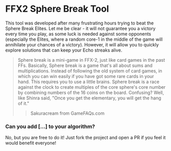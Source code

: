 # FFX2 Sphere Break Tool
This tool was developed after many frustrating hours trying to beat the Sphere Break Elites. Let me be clear - it will not guarantee you a victory every time you play, as some luck is needed against some opponents (especially the Elites, where a random core-1 in the middle of the game will annihilate your chances of a victory). However, it will allow you to quickly explore solutions that can keep your Echo streaks alive.

> Sphere break is a mini-game in FFX-2, just like card games in the past FFs. Basically, Sphere break is a game that's all about sums and multiplications. Instead of following the old system of card games, in which you can win easily if you have got some rare cards in your hand. This requires you to use a little brains. Sphere break is a race against the clock to create multiples of the core sphere's core number by combining numbers of the 16 coins on the board. Confusing? Well, like Shinra said, "Once you get the elementary, you will get the hang of it."
>> Sakuracream from GameFAQs.com

### Can you add [...] to your algorithm?
No, but you are free to do it! Just fork the project and open a PR if you feel it would benefit everyone!
